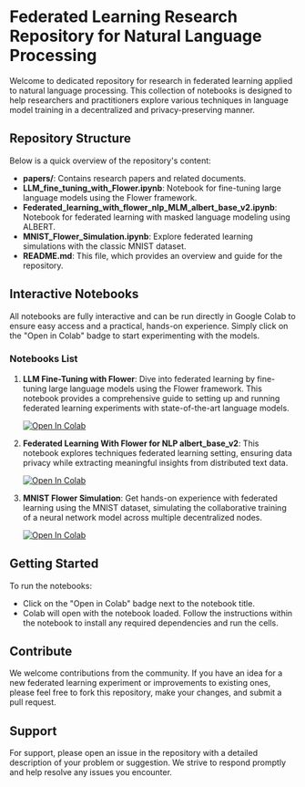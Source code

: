 # Federated Learning Research Repository for Natural Language Processing

Welcome to dedicated repository for research in federated learning applied to natural language processing. This collection of notebooks is designed to help researchers and practitioners explore various techniques in language model training in a decentralized and privacy-preserving manner.

## Repository Structure

Below is a quick overview of the repository's content:

- **papers/**: Contains research papers and related documents.
-  **LLM_fine_tuning_with_Flower.ipynb**: Notebook for fine-tuning large language models using the Flower framework.
- **Federated_learning_with_flower_nlp_MLM_albert_base_v2.ipynb**: Notebook for federated learning with masked language modeling using ALBERT.
- **MNIST_Flower_Simulation.ipynb**: Explore federated learning simulations with the classic MNIST dataset.
- **README.md**: This file, which provides an overview and guide for the repository.

## Interactive Notebooks

All notebooks are fully interactive and can be run directly in Google Colab to ensure easy access and a practical, hands-on experience. Simply click on the "Open in Colab" badge to start experimenting with the models.

### Notebooks List

1. **LLM Fine-Tuning with Flower**: Dive into federated learning by fine-tuning large language models using the Flower framework. This notebook provides a comprehensive guide to setting up and running federated learning experiments with state-of-the-art language models.
   
   [![Open In Colab](https://colab.research.google.com/assets/colab-badge.svg)](https://colab.research.google.com/github/alisrbdni/research/blob/main/LLM_fine_tuning_with_Flower.ipynb)

2. **Federated Learning With Flower for NLP albert_base_v2**: This notebook explores techniques federated learning setting, ensuring data privacy while extracting meaningful insights from distributed text data.

   [![Open In Colab](https://colab.research.google.com/assets/colab-badge.svg)](https://colab.research.google.com/github/alisrbdni/research/blob/main/Federated_learning_with_flower_nlp_MLM_albert_base_v2.ipynb)

3. **MNIST Flower Simulation**: Get hands-on experience with federated learning using the MNIST dataset, simulating the collaborative training of a neural network model across multiple decentralized nodes.
   
   [![Open In Colab](https://colab.research.google.com/assets/colab-badge.svg)](https://colab.research.google.com/github/alisrbdni/research/blob/main/MNIST_Flower_Simulation.ipynb)


## Getting Started

To run the notebooks:
- Click on the "Open in Colab" badge next to the notebook title.
- Colab will open with the notebook loaded. Follow the instructions within the notebook to install any required dependencies and run the cells.

## Contribute

We welcome contributions from the community. If you have an idea for a new federated learning experiment or improvements to existing ones, please feel free to fork this repository, make your changes, and submit a pull request.

## Support

For support, please open an issue in the repository with a detailed description of your problem or suggestion. We strive to respond promptly and help resolve any issues you encounter.
